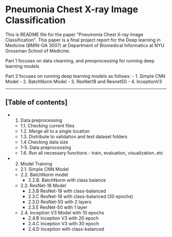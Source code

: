 # Pneumonia Chest X-ray Image Classification

This is README file for the paper "Pneumonia Chest X-ray Image Classification". This paper is a final project report for the Deep learning in Medicine (BMIN-GA 3007) at Department of Biomedical Informatics at NYU Grossman School of Medicine.

Part 1 focuses on data clearning, and preoprocessing for running deep learning models

Part 2 focuses on running deep learning models as follows:
    - 1. Simple CNN Model
    - 2. BatchNorm Model
    - 3. ResNet18 and Resnet50
    - 4. InceptionV3

------------------------------------------------------
## [Table of contents]

- 1. Data preprocessing
    - 1.1. Checking current files
    - 1.2. Merge all to a single location
    - 1.3. Distribute to validation and test dataset folders
    - 1.4 Checking data size
    - 1-5. Data preprocessing
    - 1.6. Run all necessary functions - train, evaluation, visualization..etc
- 2. Model Training
    - 2.1. Simple CNN Model 
    - 2.2. BatchNorm model
        - 2.2.B. BatchNorm with class balance
    - 2.3. ResNet-18 Model
        - 2.3.B ResNet-18 with class-balanced
        - 2.3.C ResNet-18 with class-balanced (30 epochs)
        - 2.3.D ResNet-50 with 2 layers
        - 2.3.E ResNet-50 with 1 layer
    - 2.4. Inception V3 Model with 10 epochs
        - 2.4.B Inception V3 with 20 epoch
        - 2.4.C Inception V3 with 30 epoch
        - 2.4.D Inception with class-balanced
